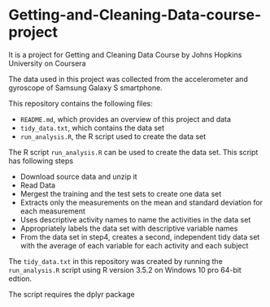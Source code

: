 # Getting-and-Cleaning-Data-course-project
It is a project for Getting and Cleaning Data Course by Johns Hopkins University on Coursera

The data used in this project was collected from the accelerometer and gyroscope of Samsung Galaxy S smartphone.

This repository contains the following files:

* `README.md`, which provides an overview of this project and data
* `tidy_data.txt`, which contains the data set
* `run_analysis.R`, the R script used to create the data set




The R script `run_analysis.R` can be used to create the data set. 
This script has following steps
* Download source data and unzip it
* Read Data
* Mergest the training and the test sets to create one data set
* Extracts only the measurements on the mean and standard deviation for each measurement
* Uses descriptive activity names to name the activities in the data set
* Appropriately labels the data set with descriptive variable names
* From the data set in step4, creates a second, independent tidy data set with the average of each variable for each activity and each subject

The `tidy_data.txt` in this repository was created by  running the `run_analysis.R` script using R version 3.5.2 on Windows 10 pro 64-bit edtion.

The script requires the dplyr package
